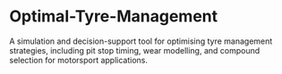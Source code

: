 # Optimal-Tyre-Management
 A simulation and decision-support tool for optimising tyre management strategies, including pit stop timing, wear modelling, and compound selection for motorsport applications.
